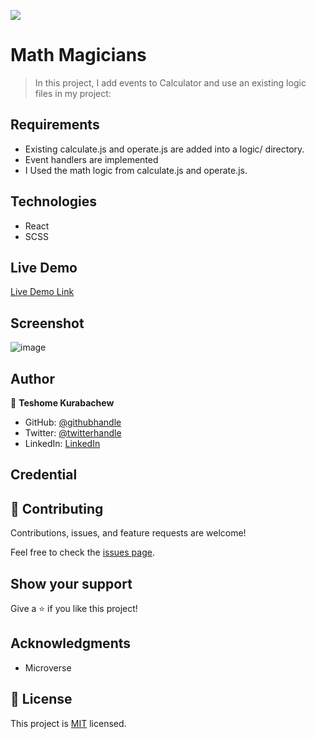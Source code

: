![](https://img.shields.io/badge/Microverse-blueviolet)

# Math Magicians

> In this project, I add events to Calculator and use an existing logic files in my project:

## Requirements

* Existing calculate.js and operate.js are added into a logic/ directory.
* Event handlers are implemented 
* I Used the math logic from calculate.js and operate.js.

## Technologies

* React
* SCSS

## Live Demo
[Live Demo Link](https://teshemaximillan.github.io/Math-Magician/)

## Screenshot

![image](https://user-images.githubusercontent.com/51437483/164388976-c805b600-870f-46dc-8a88-9b05d719e79a.png)

## Author

👤 **Teshome Kurabachew**

- GitHub: [@githubhandle](https://github.com/TesheMaximillan)
- Twitter: [@twitterhandle](https://twitter.com/TesheKura)
- LinkedIn: [LinkedIn](https://www.linkedin.com/in/teshome-kurabachew-aa8067180/)

## Credential

## 🤝 Contributing

Contributions, issues, and feature requests are welcome!

Feel free to check the [issues page](https://github.com/TesheMaximillan/Math-Magician/issues).

## Show your support

Give a ⭐️ if you like this project!

## Acknowledgments

- Microverse 

## 📝 License

This project is [MIT](./MIT.md) licensed.
